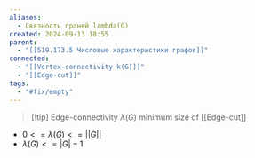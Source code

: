 ```yaml
---
aliases:
  - Связность граней lambda(G)
created: 2024-09-13 18:55
parent:
  - "[[519.173.5 Числовые характеристики графов]]"
connected:
  - "[[Vertex-connectivity k(G)]]"
  - "[[Edge-cut]]"
tags:
  - "#fix/empty"
---
```


> [!tip] Edge-connectivity $\lambda(G)$
minimum size of [[Edge-cut]] 


- $0 <= \lambda(G) <= ||G||$
- $\lambda(G) <= |G| - 1$